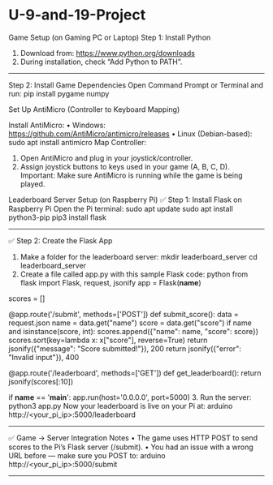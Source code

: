 # U-9-and-19-Project
Game Setup (on Gaming PC or Laptop)
Step 1: Install Python
1.	Download from: https://www.python.org/downloads
2.	During installation, check “Add Python to PATH”.
________________________________________
Step 2: Install Game Dependencies
Open Command Prompt or Terminal and run:
pip install pygame numpy

Set Up AntiMicro (Controller to Keyboard Mapping)

Install AntiMicro:
•	Windows: https://github.com/AntiMicro/antimicro/releases
•	Linux (Debian-based):
sudo apt install antimicro
Map Controller:
1.	Open AntiMicro and plug in your joystick/controller.
2.	Assign joystick buttons to keys used in your game (A, B, C, D).
Important: Make sure AntiMicro is running while the game is being played.

Leaderboard Server Setup (on Raspberry Pi)
✅ Step 1: Install Flask on Raspberry Pi
Open the Pi terminal:
sudo apt update
sudo apt install python3-pip
pip3 install flask
________________________________________
✅ Step 2: Create the Flask App
1.	Make a folder for the leaderboard server:
mkdir leaderboard_server
cd leaderboard_server
2.	Create a file called app.py with this sample Flask code:
python
from flask import Flask, request, jsonify
app = Flask(__name__)

scores = []

@app.route('/submit', methods=['POST'])
def submit_score():
    data = request.json
    name = data.get("name")
    score = data.get("score")
    if name and isinstance(score, int):
        scores.append({"name": name, "score": score})
        scores.sort(key=lambda x: x["score"], reverse=True)
        return jsonify({"message": "Score submitted!"}), 200
    return jsonify({"error": "Invalid input"}), 400

@app.route('/leaderboard', methods=['GET'])
def get_leaderboard():
    return jsonify(scores[:10])

if __name__ == '__main__':
    app.run(host='0.0.0.0', port=5000)
3.	Run the server:
python3 app.py
Now your leaderboard is live on your Pi at:
arduino
http://<your_pi_ip>:5000/leaderboard
________________________________________
✅ Game → Server Integration Notes
•	The game uses HTTP POST to send scores to the Pi’s Flask server (/submit).
•	You had an issue with a wrong URL before — make sure you POST to:
arduino
http://<your_pi_ip>:5000/submit
________________________________________
